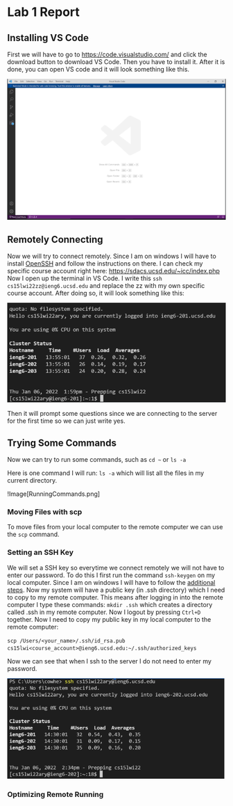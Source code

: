 # Lab 1 Report
## Installing VS Code
First we will have to go to https://code.visualstudio.com/ and click the download button to download VS Code. Then you have to install it. After it is done, you can open VS code and it will look something like this.

![Image](VSCode.png)

## Remotely Connecting
Now we will try to connect remotely. Since I am on windows I will have to install [OpenSSH](https://docs.microsoft.com/en-us/windows-server/administration/openssh/openssh_install_firstuse) and follow the instructions on there. I can check my specific course account right here: https://sdacs.ucsd.edu/~icc/index.php
Now I open up the terminal in VS Code. I write this `ssh cs15lwi22zz@ieng6.ucsd.edu` and replace the zz with my own specific course account. After doing so, it will look something like this: 

![Image](RemotelyConnecting.png) 

Then it will prompt some questions since we are connecting to the server for the first time so we can just write yes.

## Trying Some Commands

Now we can try to run some commands, such as `cd ~` or `ls -a` 

Here is one command I will run: `ls -a` which will list all the files in my current directory.

!Image[RunningCommands.png]

### Moving Files with scp
To move files from your local computer to the remote computer we can use the `scp` command. 

### Setting an SSH Key
We will set a SSH key so everytime we connect remotely we will not have to enter our password. To do this I first run the command `ssh-keygen` on my local computer. Since I am on windows I will have to follow the [additional steps](https://docs.microsoft.com/en-us/windows-server/administration/openssh/openssh_keymanagement#user-key-generation). Now my system will have a public key (in .ssh directory) which I need to copy to my remote computer. This means after logging in into the remote computer I type these commands: 
`mkdir .ssh` which creates a directory called .ssh in my remote computer.
Now I logout by pressing `Ctrl+D` together.
Now I need to copy my public key in my local computer to the remote computer: 

`scp /Users/<your_name>/.ssh/id_rsa.pub cs15lwi<course_account>@ieng6.ucsd.edu:~/.ssh/authorized_keys`

Now we can see that when I ssh to the server I do not need to enter my password.

![Image](SSH.png)

### Optimizing Remote Running



